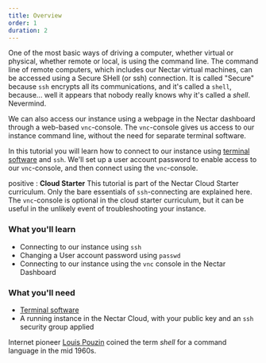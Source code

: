 ```yaml
---
title: Overview
order: 1
duration: 2
---
```


One of the most basic ways of driving a computer, whether virtual or physical, whether remote or local, is using the command line. The command line of remote computers, which includes our Nectar virtual machines, can be accessed using a Secure SHell (or ssh) connection. It is called "Secure" because `ssh` encrypts all its communications, and it's called a `shell`, because... well it appears that nobody really knows why it's called a *shell*. Nevermind.  

We can also access our instance using a webpage in the Nectar dashboard through a web-based `vnc`-console. The `vnc`-console gives us access to our instance command line, without the need for separate terminal software.

In this tutorial you will learn how to connect to our instance using [terminal software](https://support.ehelp.edu.au/support/solutions/articles/6000223964-terminal-software) and `ssh`. We'll set up a user account password to enable access to our `vnc`-console, and then connect using the `vnc`-console. 

positive
: **Cloud Starter**
This tutorial is part of the Nectar Cloud Starter curriculum. Only the bare essentials of `ssh`-connecting are explained here. The `vnc`-console is optional in the cloud starter curriculum, but it can be useful in the unlikely event of troubleshooting your instance.

### What you'll learn

- Connecting to our instance using `ssh`
- Changing a User account password using `passwd`
- Connecting to our instance using the `vnc` console in the Nectar Dashboard

### What you'll need

- [Terminal software](https://support.ehelp.edu.au/support/solutions/articles/6000223964-terminal-software) 
- A running instance in the Nectar Cloud, with your public key and an `ssh` security group applied

Internet pioneer [Louis Pouzin](https://en.wikipedia.org/wiki/Louis_Pouzin) coined the term *shell* for a command language in the mid 1960s.  

